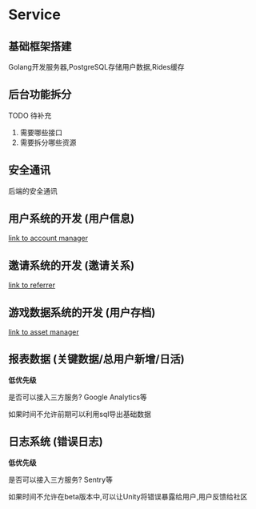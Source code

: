 # Service

## 基础框架搭建

Golang开发服务器,PostgreSQL存储用户数据,Rides缓存

## 后台功能拆分

TODO 待补充

1. 需要哪些接口
2. 需要拆分哪些资源

## 安全通讯

后端的安全通讯

## 用户系统的开发 (用户信息)

[link to account manager](/service//accountManager.md)

## 邀请系统的开发 (邀请关系)

[link to referrer](/service/accountManager.html#邀请功能)

## 游戏数据系统的开发 (用户存档)

[link to asset manager](/service/assetManager)

## 报表数据 (关键数据/总用户新增/日活)

**低优先级**

是否可以接入三方服务? Google Analytics等

如果时间不允许前期可以利用sql导出基础数据

## 日志系统 (错误日志)

**低优先级**

是否可以接入三方服务? Sentry等

如果时间不允许在beta版本中,可以让Unity将错误暴露给用户,用户反馈给社区
